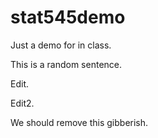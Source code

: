 # stat545demo
Just a demo for in class.

This is a random sentence.

Edit.

Edit2.

We should remove this gibberish.